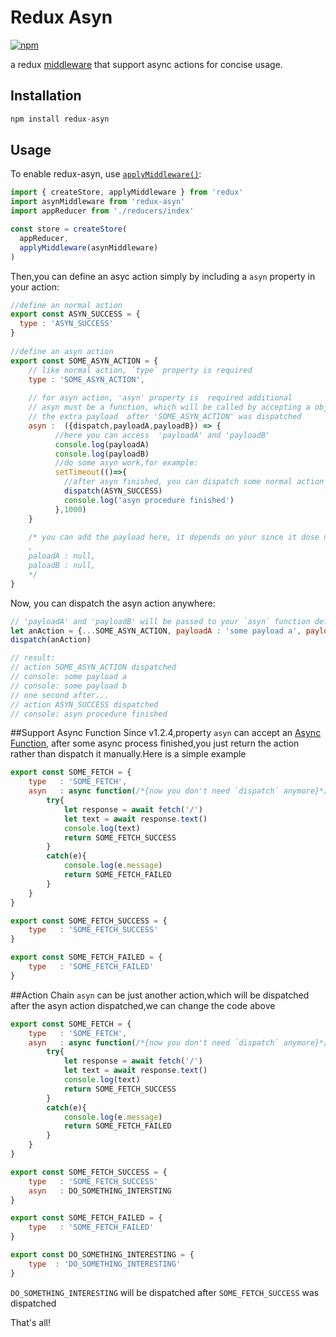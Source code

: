 # Redux Asyn

[![npm](https://img.shields.io/badge/npm-v1.2.7-blue.svg)](https://www.npmjs.com/package/redux-asyn)

a redux [middleware](http://redux.js.org/docs/advanced/Middleware.html) that support async actions for concise usage.

## Installation
```js
npm install redux-asyn 
```

## Usage

To enable redux-asyn, use [`applyMiddleware()`](http://redux.js.org/docs/api/applyMiddleware.html):
```js
import { createStore, applyMiddleware } from 'redux'
import asynMiddleware from 'redux-asyn'
import appReducer from './reducers/index'

const store = createStore(
  appReducer,
  applyMiddleware(asynMiddleware)
)
```

Then,you can define an asyc action simply by including a `asyn` property in your action:  
```js
//define an normal action 
export const ASYN_SUCCESS = {
  type : 'ASYN_SUCCESS'
}
 
//define an asyn action
export const SOME_ASYN_ACTION = {
    // like normal action, `type` property is required
    type : 'SOME_ASYN_ACTION',
    
    // for asyn action, 'asyn' property is  required additional
    // asyn must be a function, which will be called by accepting a object that include `dispatch` and 
    // the extra payload  after 'SOME_ASYN_ACTION' was dispatched
    asyn :  ({dispatch,payloadA,payloadB}) => {
          //here you can access  'payloadA' and 'payloadB' 
          console.log(payloadA)
          console.log(payloadB)
          //do some asyn work,for example:
          setTimeout(()=>{
            //after asyn finished, you can dispatch some normal action like 'ASYN_SUCESS'
            dispatch(ASYN_SUCCESS)
            console.log('asyn procedure finished')
          },1000)
    }
    
    /* you can add the payload here, it depends on your since it dose not do any influence
    ,
    paloadA : null,
    paloadB : null,
    */
}
```

Now, you can dispatch the asyn action anywhere:
```js
// 'payloadA' and 'payloadB' will be passed to your `asyn` function defined in your 'SOME_ASYN_ACTION'
let anAction = {...SOME_ASYN_ACTION, payloadA : 'some payload a', payloadB : 'some payload b'} 
dispatch(anAction)

// result:
// action SOME_ASYN_ACTION dispatched 
// console: some payload a
// console: some payload b
// one second after... 
// action ASYN_SUCCESS dispatched
// console: asyn procedure finished
```
##Support Async Function 
Since v1.2.4,property `asyn` can accept an [Async Function](https://tc39.github.io/ecmascript-asyncawait/), after some async process finished,you just return the action rather than dispatch it manually.Here is a simple example 
```js
export const SOME_FETCH = {
    type   : 'SOME_FETCH',
    asyn   : async function(/*{now you don't need `dispatch` anymore}*/){
        try{
            let response = await fetch('/')
            let text = await response.text()
            console.log(text)
            return SOME_FETCH_SUCCESS
        }
        catch(e){
            console.log(e.message)
            return SOME_FETCH_FAILED
        }
    }
}

export const SOME_FETCH_SUCCESS = {
    type   : 'SOME_FETCH_SUCCESS'
}

export const SOME_FETCH_FAILED = {
    type   : 'SOME_FETCH_FAILED'
}
```
##Action Chain
`asyn` can be just another action,which will be dispatched after the asyn action dispatched,we can change the code above
```js
export const SOME_FETCH = {
    type   : 'SOME_FETCH',
    asyn   : async function(/*{now you don't need `dispatch` anymore}*/){
        try{
            let response = await fetch('/')
            let text = await response.text()
            console.log(text)
            return SOME_FETCH_SUCCESS
        }
        catch(e){
            console.log(e.message)
            return SOME_FETCH_FAILED
        }
    }
}

export const SOME_FETCH_SUCCESS = {
    type   : 'SOME_FETCH_SUCCESS'
    asyn   : DO_SOMETHING_INTERSTING
}

export const SOME_FETCH_FAILED = {
    type   : 'SOME_FETCH_FAILED'
}

export const DO_SOMETHING_INTERESTING = {
    type  : 'DO_SOMETHING_INTERESTING'
}
```
`DO_SOMETHING_INTERESTING` will be dispatched after `SOME_FETCH_SUCCESS` was dispatched

That's all! 
